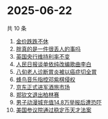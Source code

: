 # 2025-06-22

共 10 条

<!-- BEGIN -->
<!-- 最后更新时间 Sun Jun 22 2025 21:20:45 GMT+0800 (China Standard Time) -->

1. [金价跌跌不休](https://www.zhihu.com/search?q=金价跌跌不休)
1. [胖真的是一件很丢人的事吗](https://www.zhihu.com/search?q=胖真的是一件很丢人的事吗)
1. [英国央行维持利率不变](https://www.zhihu.com/search?q=英国央行维持利率不变)
1. [人民日报谈单依纯改编歌曲李白](https://www.zhihu.com/search?q=人民日报谈单依纯改编歌曲李白)
1. [八旬老人诊断胃炎被以癌症切全胃](https://www.zhihu.com/search?q=八旬老人诊断胃炎被以癌症切全胃)
1. [蜂鸟音乐指控邓紫棋侵权](https://www.zhihu.com/search?q=蜂鸟音乐指控邓紫棋侵权)
1. [京东正式进军酒旅市场](https://www.zhihu.com/search?q=京东正式进军酒旅市场)
1. [郑钦文退出柏林赛](https://www.zhihu.com/search?q=郑钦文退出柏林赛)
1. [男子动漫城充值14.8万举报后遭恐吓](https://www.zhihu.com/search?q=男子动漫城充值14.8万举报后遭恐吓)
1. [美国参议院通过稳定币天才法案](https://www.zhihu.com/search?q=美国参议院通过稳定币天才法案)

<!-- END -->
